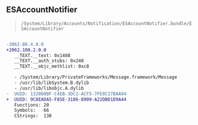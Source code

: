 ## ESAccountNotifier

> `/System/Library/Accounts/Notification/ESAccountNotifier.bundle/ESAccountNotifier`

```diff

-2062.80.4.0.0
+2062.100.2.0.0
   __TEXT.__text: 0x1408
   __TEXT.__auth_stubs: 0x240
   __TEXT.__objc_methlist: 0xc8

   - /System/Library/PrivateFrameworks/Message.framework/Message
   - /usr/lib/libSystem.B.dylib
   - /usr/lib/libobjc.A.dylib
-  UUID: 132008BF-C4EB-3DC2-ACF5-7FE8C17BAA94
+  UUID: 9C8EADA5-F85E-3186-8909-A22DBD1D9A44
   Functions: 20
   Symbols:   66
   CStrings:  130

```
